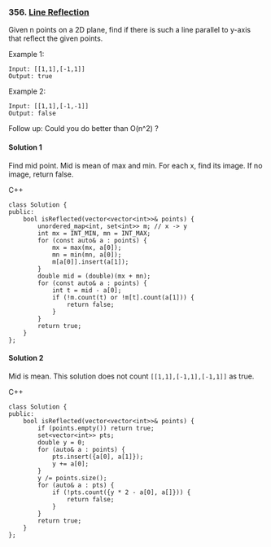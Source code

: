 ### 356\. [Line Reflection](https://leetcode.com/problems/line-reflection/)

Given n points on a 2D plane, find if there is such a line parallel to y-axis that reflect the given points.

Example 1:
```
Input: [[1,1],[-1,1]]
Output: true
```

Example 2:
```
Input: [[1,1],[-1,-1]]
Output: false
```

Follow up:
Could you do better than O(n^2) ?

#### Solution 1

Find mid point. Mid is mean of max and min. 
For each x, find its image.
If no image, return false.

C++

```
class Solution {
public:
    bool isReflected(vector<vector<int>>& points) {
        unordered_map<int, set<int>> m; // x -> y
        int mx = INT_MIN, mn = INT_MAX;
        for (const auto& a : points) {
            mx = max(mx, a[0]);
            mn = min(mn, a[0]);
            m[a[0]].insert(a[1]);
        }
        double mid = (double)(mx + mn);
        for (const auto& a : points) {
            int t = mid - a[0];
            if (!m.count(t) or !m[t].count(a[1])) {
                return false;
            }
        }
        return true;
    }
}; 
```

#### Solution 2

Mid is mean.
This solution does not count ```[[1,1],[-1,1],[-1,1]]``` as true.

C++

```
class Solution {
public:
    bool isReflected(vector<vector<int>>& points) {
        if (points.empty()) return true;
        set<vector<int>> pts;
        double y = 0;
        for (auto& a : points) {
            pts.insert({a[0], a[1]});
            y += a[0];
        }
        y /= points.size();
        for (auto& a : pts) {
            if (!pts.count({y * 2 - a[0], a[]})) {
                return false;
            }
        }
        return true;
    }
}; 
```
